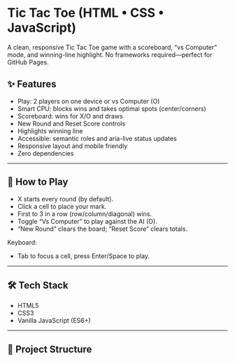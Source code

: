 # Tic Tac Toe (HTML • CSS • JavaScript)

A clean, responsive Tic Tac Toe game with a scoreboard, “vs Computer” mode, and winning-line highlight. No frameworks required—perfect for GitHub Pages.

## ✨ Features
- Play: 2 players on one device or vs Computer (O)
- Smart CPU: blocks wins and takes optimal spots (center/corners)
- Scoreboard: wins for X/O and draws
- New Round and Reset Score controls
- Highlights winning line
- Accessible: semantic roles and aria-live status updates
- Responsive layout and mobile friendly
- Zero dependencies

---

## 🧩 How to Play
- X starts every round (by default).
- Click a cell to place your mark.
- First to 3 in a row (row/column/diagonal) wins.
- Toggle “Vs Computer” to play against the AI (O).
- “New Round” clears the board; “Reset Score” clears totals.

Keyboard:
- Tab to focus a cell, press Enter/Space to play.

---

## 🛠️ Tech Stack
- HTML5
- CSS3
- Vanilla JavaScript (ES6+)

---

## 📂 Project Structure
